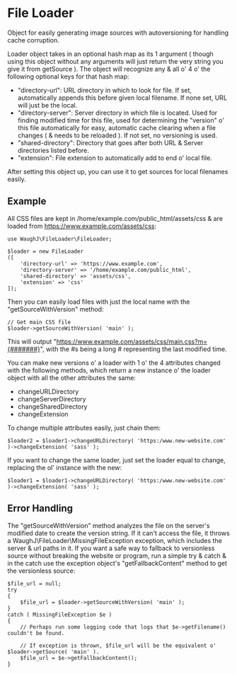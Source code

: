 File Loader
=========================

Object for easily generating image sources with autoversioning for handling cache corruption.

Loader object takes in an optional hash map as its 1 argument ( though using this object without any arguments will just return the very string you give it from getSource ). The object will recognize any & all o' 4 o' the following optional keys for that hash map:
* "directory-url": URL directory in which to look for file. If set, automatically appends this before given local filename. If none set, URL will just be the local.
* "directory-server": Server directory in which file is located. Used for finding modified time for this file, used for determining the "version" o' this file automatically for easy, automatic cache clearing when a file changes ( & needs to be reloaded ). If not set, no versioning is used.
* "shared-directory": Directory that goes after both URL & Server directories listed before.
* "extension": File extension to automatically add to end o' local file.

After setting this object up, you can use it to get sources for local filenames easily.

## Example

All CSS files are kept in /home/example.com/public_html/assets/css & are loaded from https://www.example.com/assets/css:

	use WaughJ\FileLoader\FileLoader;

	$loader = new FileLoader
	([
		'directory-url' => 'https://www.example.com',
		'directory-server' => '/home/example.com/public_html',
		'shared-directory' => 'assets/css',
		'extension' => 'css'
	]);

Then you can easily load files with just the local name with the "getSourceWithVersion" method:

	// Get main CSS file
	$loader->getSourceWithVersion( 'main' );

This will output "https://www.example.com/assets/css/main.css?m={#######}", with the #s being a long # representing the last modified time.

You can make new versions o' a loader with 1 o' the 4 attributes changed with the following methods, which return a new instance o' the loader object with all the other attributes the same:
* changeURLDirectory
* changeServerDirectory
* changeSharedDirectory
* changeExtension

To change multiple attributes easily, just chain them:

	$loader2 = $loader1->changeURLDirectory( 'https:/www.new-website.com' )->changeExtension( 'sass' );

If you want to change the same loader, just set the loader equal to change, replacing the ol' instance with the new:

	$loader1 = $loader1->changeURLDirectory( 'https:/www.new-website.com' )->changeExtension( 'sass' );

## Error Handling

The "getSourceWithVersion" method analyzes the file on the server's modified date to create the version string. If it can't access the file, it throws a WaughJ\FileLoader\MissingFileException exception, which includes the server & url paths in it. If you want a safe way to fallback to versionless source without breaking the website or program, run a simple try & catch & in the catch use the exception object's "getFallbackContent" method to get the versionless source:

	$file_url = null;
	try
	{
		$file_url = $loader->getSourceWithVersion( 'main' );
	}
	catch ( MissingFileException $e )
	{
		// Perhaps run some logging code that logs that $e->getFilename() couldn't be found.

		// If exception is thrown, $file_url will be the equivalent o' $loader->getSource( 'main' ).
		$file_url = $e->getFallbackContent();
	}

